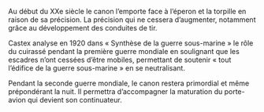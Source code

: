 Au début du XXe siècle le canon l’emporte face à l’éperon et la torpille en raison de sa précision. La précision qui ne cessera d’augmenter, notamment grâce au développement des conduites de tir.

Castex analyse en 1920 dans « Synthèse de la guerre sous-marine » le rôle du cuirassé pendant la première guerre mondiale en soulignant que les escadres n’ont cessées d’être mobiles, permettant de soutenir « tout l’édifice de la guerre sous-marine » en se neutralisant.

Pendant la seconde guerre mondiale, le canon restera primordial et même prépondérant la nuit. Il permettra d’accompagner la maturation du porte-avion qui devient son continuateur.
